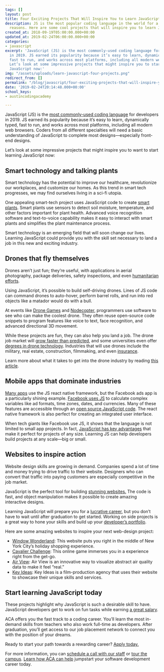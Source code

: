 ```yaml
---
tags: []
layout: post
title: Four Exciting Projects That Will Inspire You to Learn JavaScript Right Now
description: JS is the most popular coding language in the world for a variety of
  reasons. Here are some cool projects that will inspire you to learn JavaScript now!
created_at: 2018-09-19T05:00:00.000+00:00
updated_at: 2019-02-24T06:00:00.000+00:00
categories:
- javascript
excerpt: 'JavaScript (JS) is the most commonly-used coding language for developers
  in 2019. JS earned its popularity because it’s easy to learn, dynamically typed,
  fast to run, and works across most platforms, including all modern web browsers.
  Let’s look at some impressive projects that might inspire you to start learning
  JavaScript now:'
img: "/assets/uploads/learn-javascript-four-projects.png"
redirect_from: []
permalink: "/blog/javascript/four-exciting-projects-that-will-inspire-you-to-learn-javascript/"
date: '2019-02-24T20:14:48.000+00:00'
school_keys:
- austincodingacademy

---
```

JavaScript (JS) is the [most commonly-used coding language](https://stackify.com/popular-programming-languages-2018/) for developers in 2019. JS earned its popularity because it’s easy to learn, dynamically typed, fast to run, and works across most platforms, including all modern web browsers. Coders from all different specialties will need a basic understanding of JavaScript to complete most designs—especially front-end designs.

Let’s look at some impressive projects that might inspire you to want to start learning JavaScript now:

## Smart technology and talking plants

Smart technology has the potential to improve our healthcare, revolutionize our workplaces, and customize our homes. As this trend in smart tech progresses, we may find ourselves living in a sci-fi utopia.

One appealing smart-tech project uses JavaScript code to create [smart plants](http://www.webondevices.com/the-arduino-plant-with-javascript-voice-recognition/). Smart plants use sensors to detect soil moisture, temperature, and other factors important for plant health. Advanced voice recognition software and text-to-voice capability makes it easy to interact with smart plants and simplifies the plant maintenance process.

Smart technology is an emerging field that will soon change our lives. Learning JavaScript could provide you with the skill set necessary to land a job in this new and exciting industry.

## Drones that fly themselves

Drones aren’t just fun; they’re useful, with applications in aerial photography, package deliveries, safety inspections, and even [humanitarian efforts](https://www.virgin.com/virgin-unite/business-innovation/humanitarian-sky-drones-disaster-response).

Using JavaScript, it’s possible to build self-driving drones. Lines of JS code can command drones to auto-hover, perform barrel rolls, and run into red objects like a matador would do with a bull.

At events like [Drone Games](http://dronegames.co/) and [Nodecopter](http://www.nodecopter.com/), programmers use software to see who can make the coolest drone. They often reuse open-source code snippets to program features like voice to text, face recognition, and advanced directional 3D movement.

While these projects are fun, they can also help you land a job. The drone job market will [grow faster than predicted](http://www.govtech.com/budget-finance/Drone-Related-Job-Growth-to-Outpace-Predictions.html), and some universities even offer [degrees in drone technology](http://www.govtech.com/budget-finance/Drone-Related-Job-Growth-to-Outpace-Predictions.html). Industries that will use drones include the military, real estate, construction, filmmaking, and even [insurance](https://uavcoach.com/uav-jobs/#guide-5).

Learn more about what it takes to get into the drone industry by reading [this article](https://jobs.ieee.org/jobs/content/Drones-are-a-big-job-opportunity-but-for-new-engin-2017-02-10).

## Mobile apps that dominate industries

[Many apps](https://brainhub.eu/blog/famous-apps-built-with-react-native/) use the JS react native framework, but the Facebook ads app is a particularly shining example. [Facebook uses JS](https://code.fb.com/developer-tools/react-native-for-android-how-we-built-the-first-cross-platform-react-native-app/) to calculate complex variables like ad formats, time zones, dates, and currencies. Many of these features are accessible through an [open source JavaScript code](https://medium.mybridge.co/amazing-javascript-projects-for-the-past-year-v-2018-2f114c6bd70a). The react native framework is also perfect for creating an integrated user interface.

When tech giants like Facebook use JS, it shows that the language is not limited to small app projects. In fact, [JavaScript has key advantages](https://www.telerik.com/blogs/5-benefits-of-reactjs-to-brighten-a-cloudy-day) that make it perfect for projects of any size. Learning JS can help developers build projects at any scale—big or small.

## Websites to inspire action

Website design skills are growing in demand. Companies spend a lot of time and money trying to drive traffic to their website. Designers who can convert that traffic into paying customers are especially competitive in the job market.

JavaScript is the perfect tool for building [stunning websites.](http://webdesignerwall.com/trends/30-truly-interactive-websites-built-css-javascript) The code is fast, and object manipulation makes it possible to create amazing interactive designs.

Learning JavaScript will prepare you for a [lucrative career](https://austincodingacademy.com/blog/web-development/what-will-you-make-as-a-full-time-web-developer/), but you don’t have to wait until after graduation to get started. Working on side projects is a great way to hone your skills and build up your [developer’s portfolio](https://austincodingacademy.com/blog/web-development/what-are-companies-looking-for-in-a-web-developers-portfolio/).

Here are some amazing websites to inspire your next web-design project:

* [Window Wonderland](https://windowwonderland.withgoogle.com/): This website puts you right in the middle of New York City’s holiday shopping experience.
* [Cavalier Challenge](https://cavalierchallenge.com/): This online game immerses you in a experience right from the get-go.
* [Air View](https://airview.blueair.com/): Air View is an innovative way to visualize abstract air quality data to make it feel “real.”
* [Key Ideas](http://www.keyideas.net/): Key Ideas is a film-production agency that uses their website to showcase their unique skills and services.

<!-- Here are some ACA students who made projects with JavaScript to improve their portfolio and [land their first developer job](https://austincodingacademy.com/blog/web-development/how-to-get-a-job-as-a-web-developer-in-austin-tech-industry/):

* [Jon Gucciardi](https://austincodingacademy.com/blog/student-project-highlight-jon-gucciardi) built his own messaging app, and landed a job as a software developer for Verizon Wireless.
* [Greg Devany](https://austincodingacademy.com/blog/student-project-highlight-greg-devany) designed a website and app for helping users find coupons for restaurants. He’s used it as the cornerstone of his resume. -->

## Start learning JavaScript today

These projects highlight why JavaScript is such a desirable skill to have. JavaScript developers get to work on fun tasks while earning [a great salary](https://austincodingacademy.com/blog/web-development/what-will-you-make-as-a-full-time-web-developer/).

ACA offers you the fast track to a coding career. You’ll learn the most in-demand skills from teachers who also work full-time as developers. After graduation, you’ll get access to our job placement network to connect you with the position of your dreams.

Ready to start your path towards a rewarding career? [Apply today.](https://austincodingacademy.com/apply/)

For more information, you can [schedule a call with our staff](https://acaappointment.acuityscheduling.com/schedule.php?appointmentType=1406673) or [tour the campus](https://info.austincodingacademy.com/schedule-a-campus-tour). [Learn how ACA can help](https://austincodingacademy.com) jumpstart your software development career today.